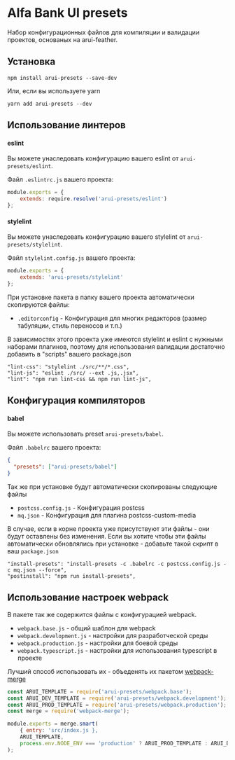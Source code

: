 Alfa Bank UI presets
====================

Набор конфигурационных файлов для компиляции и валидации проектов, основаных на arui-feather.

Установка
---------
```
npm install arui-presets --save-dev
```

Или, если вы используете yarn
```
yarn add arui-presets --dev
```



Использование линтеров
----------------------

#### eslint
Вы можете унаследовать конфигурацию вашего eslint от `arui-presets/eslint`.


Файл `.eslintrc.js` вашего проекта:
```js
module.exports = {
    extends: require.resolve('arui-presets/eslint')
};
```

#### stylelint
Вы можете унаследовать конфигурацию вашего stylelint от `arui-presets/stylelint`.


Файл `stylelint.config.js` вашего проекта:
```js
module.exports = {
    extends: 'arui-presets/stylelint'
};
```

При установке пакета в папку вашего проекта автоматически скопируются файлы:

- `.editorconfig` - Конфигурация для многих редакторов (размер табуляции, стиль переносов и т.п.)

В зависимостях этого проекта уже имеются stylelint и eslint с нужными наборами плагинов, поэтому
для использования валидации достаточно добавить в "scripts" вашего package.json
```
"lint-css": "stylelint ./src/**/*.css",
"lint-js": "eslint ./src/ --ext .js,.jsx",
"lint": "npm run lint-css && npm run lint-js",
```

Конфигурация компиляторов
-------------------------

#### babel
Вы можете использовать preset `arui-presets/babel`.


Файл `.babelrc` вашего проекта:
```json
{
  "presets": ["arui-presets/babel"]
}
```


Так же при установке будут автоматически скопированы следующие файлы

- `postcss.config.js` - Конфигурация postcss
- `mq.json` - Конфигурация для плагина postcss-custom-media

В случае, если в корне проекта уже присутствуют эти файлы - они будут оставлены без изменения.
Если вы хотите чтобы эти файлы автоматически обновлялись при установке - добавьте такой скрипт в ваш `package.json`

```
"install-presets": "install-presets -c .babelrc -c postcss.config.js -c mq.json --force",
"postinstall": "npm run install-presets",
```

Использование настроек webpack
------------------------------

В пакете так же содержится файлы с конфигурацией webpack.

- `webpack.base.js` - общий шаблон для webpack
- `webpack.development.js` - настройки для разработческой среды
- `webpack.production.js` - настройки для боевой среды
- `webpack.typescript.js` - настройки для использования typescript в проекте

Лучший способ использовать их - объеденять их пакетом [webpack-merge](https://github.com/survivejs/webpack-merge)

```js
const ARUI_TEMPLATE = require('arui-presets/webpack.base');
const ARUI_DEV_TEMPLATE = require('arui-presets/webpack.development');
const ARUI_PROD_TEMPLATE = require('arui-presets/webpack.production');
const merge = require('webpack-merge');

module.exports = merge.smart(
    { entry: 'src/index.js },
    ARUI_TEMPLATE,
    process.env.NODE_ENV === 'production' ? ARUI_PROD_TEMPLATE : ARUI_DEV_TEMPLATE
);
```
